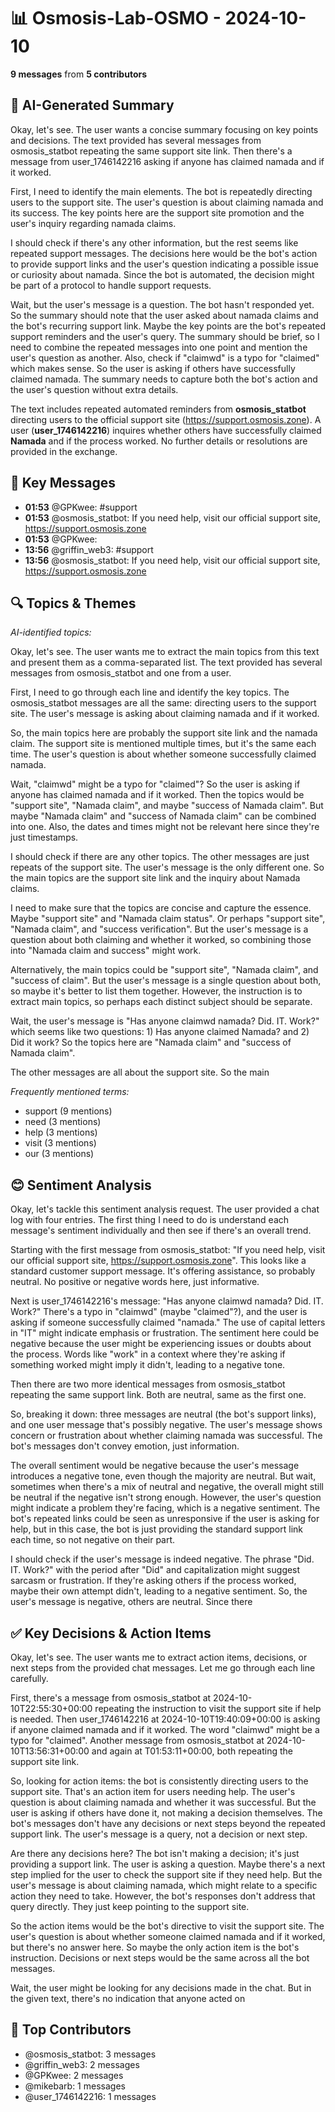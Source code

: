# 📊 Osmosis-Lab-OSMO - 2024-10-10
**9 messages** from **5 contributors**

## 📝 AI-Generated Summary
<think>
Okay, let's see. The user wants a concise summary focusing on key points and decisions. The text provided has several messages from osmosis_statbot repeating the same support site link. Then there's a message from user_1746142216 asking if anyone has claimed namada and if it worked.

First, I need to identify the main elements. The bot is repeatedly directing users to the support site. The user's question is about claiming namada and its success. The key points here are the support site promotion and the user's inquiry regarding namada claims.

I should check if there's any other information, but the rest seems like repeated support messages. The decisions here would be the bot's action to provide support links and the user's question indicating a possible issue or curiosity about namada. Since the bot is automated, the decision might be part of a protocol to handle support requests.

Wait, but the user's message is a question. The bot hasn't responded yet. So the summary should note that the user asked about namada claims and the bot's recurring support link. Maybe the key points are the bot's repeated support reminders and the user's query. The summary should be brief, so I need to combine the repeated messages into one point and mention the user's question as another. Also, check if "claimwd" is a typo for "claimed" which makes sense. So the user is asking if others have successfully claimed namada. The summary needs to capture both the bot's action and the user's question without extra details.
</think>

The text includes repeated automated reminders from **osmosis_statbot** directing users to the official support site (https://support.osmosis.zone). A user (**user_1746142216**) inquires whether others have successfully claimed **Namada** and if the process worked. No further details or resolutions are provided in the exchange.

## 💬 Key Messages
- **01:53** @GPKwee: #support
- **01:53** @osmosis_statbot: If you need help, visit our official support site, https://support.osmosis.zone
- **01:53** @GPKwee: 
- **13:56** @griffin_web3: #support
- **13:56** @osmosis_statbot: If you need help, visit our official support site, https://support.osmosis.zone

## 🔍 Topics & Themes
*AI-identified topics:*
> <think>
Okay, let's see. The user wants me to extract the main topics from this text and present them as a comma-separated list. The text provided has several messages from osmosis_statbot and one from a user.

First, I need to go through each line and identify the key topics. The osmosis_statbot messages are all the same: directing users to the support site. The user's message is asking about claiming namada and if it worked. 

So, the main topics here are probably the support site link and the namada claim. The support site is mentioned multiple times, but it's the same each time. The user's question is about whether someone successfully claimed namada. 

Wait, "claimwd" might be a typo for "claimed"? So the user is asking if anyone has claimed namada and if it worked. Then the topics would be "support site", "Namada claim", and maybe "success of Namada claim". But maybe "Namada claim" and "success of Namada claim" can be combined into one. Also, the dates and times might not be relevant here since they're just timestamps. 

I should check if there are any other topics. The other messages are just repeats of the support site. The user's message is the only different one. So the main topics are the support site link and the inquiry about Namada claims. 

I need to make sure that the topics are concise and capture the essence. Maybe "support site" and "Namada claim status". Or perhaps "support site", "Namada claim", and "success verification". But the user's message is a question about both claiming and whether it worked, so combining those into "Namada claim and success" might work. 

Alternatively, the main topics could be "support site", "Namada claim", and "success of claim". But the user's message is a single question about both, so maybe it's better to list them together. However, the instruction is to extract main topics, so perhaps each distinct subject should be separate. 

Wait, the user's message is "Has anyone claimwd namada? Did. IT. Work?" which seems like two questions: 1) Has anyone claimed Namada? and 2) Did it work? So the topics here are "Namada claim" and "success of Namada claim". 

The other messages are all about the support site. So the main

*Frequently mentioned terms:*
- support (9 mentions)
- need (3 mentions)
- help (3 mentions)
- visit (3 mentions)
- our (3 mentions)

## 😊 Sentiment Analysis
<think>
Okay, let's tackle this sentiment analysis request. The user provided a chat log with four entries. The first thing I need to do is understand each message's sentiment individually and then see if there's an overall trend.

Starting with the first message from osmosis_statbot: "If you need help, visit our official support site, https://support.osmosis.zone". This looks like a standard customer support message. It's offering assistance, so probably neutral. No positive or negative words here, just informative.

Next is user_1746142216's message: "Has anyone claimwd namada? Did. IT. Work?" There's a typo in "claimwd" (maybe "claimed"?), and the user is asking if someone successfully claimed "namada." The use of capital letters in "IT" might indicate emphasis or frustration. The sentiment here could be negative because the user might be experiencing issues or doubts about the process. Words like "work" in a context where they're asking if something worked might imply it didn't, leading to a negative tone.

Then there are two more identical messages from osmosis_statbot repeating the same support link. Both are neutral, same as the first one.

So, breaking it down: three messages are neutral (the bot's support links), and one user message that's possibly negative. The user's message shows concern or frustration about whether claiming namada was successful. The bot's messages don't convey emotion, just information. 

The overall sentiment would be negative because the user's message introduces a negative tone, even though the majority are neutral. But wait, sometimes when there's a mix of neutral and negative, the overall might still be neutral if the negative isn't strong enough. However, the user's question might indicate a problem they're facing, which is a negative sentiment. The bot's repeated links could be seen as unresponsive if the user is asking for help, but in this case, the bot is just providing the standard support link each time, so not negative on their part.

I should check if the user's message is indeed negative. The phrase "Did. IT. Work?" with the period after "Did" and capitalization might suggest sarcasm or frustration. If they're asking others if the process worked, maybe their own attempt didn't, leading to a negative sentiment. So, the user's message is negative, others are neutral. Since there

## ✅ Key Decisions & Action Items
<think>
Okay, let's see. The user wants me to extract action items, decisions, or next steps from the provided chat messages. Let me go through each line carefully.

First, there's a message from osmosis_statbot at 2024-10-10T22:55:30+00:00 repeating the instruction to visit the support site if help is needed. Then user_1746142216 at 2024-10-10T19:40:09+00:00 is asking if anyone claimed namada and if it worked. The word "claimwd" might be a typo for "claimed". Another message from osmosis_statbot at 2024-10-10T13:56:31+00:00 and again at T01:53:11+00:00, both repeating the support site link.

So, looking for action items: the bot is consistently directing users to the support site. That's an action item for users needing help. The user's question is about claiming namada and whether it was successful. But the user is asking if others have done it, not making a decision themselves. The bot's messages don't have any decisions or next steps beyond the repeated support link. The user's message is a query, not a decision or next step. 

Are there any decisions here? The bot isn't making a decision; it's just providing a support link. The user is asking a question. Maybe there's a next step implied for the user to check the support site if they need help. But the user's message is about claiming namada, which might relate to a specific action they need to take. However, the bot's responses don't address that query directly. They just keep pointing to the support site. 

So the action items would be the bot's directive to visit the support site. The user's question is about whether someone claimed namada and if it worked, but there's no answer here. So maybe the only action item is the bot's instruction. Decisions or next steps would be the same across all the bot messages. 

Wait, the user might be looking for any decisions made in the chat. But in the given text, there's no indication that anyone acted on

## 👥 Top Contributors
- @osmosis_statbot: 3 messages
- @griffin_web3: 2 messages
- @GPKwee: 2 messages
- @mikebarb: 1 messages
- @user_1746142216: 1 messages
